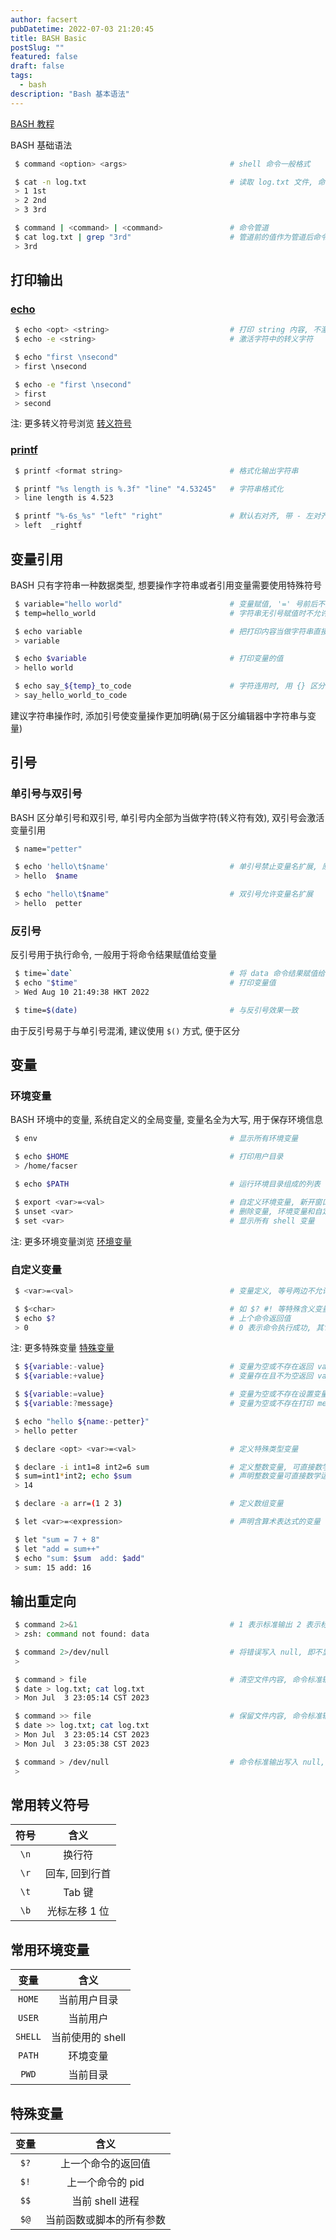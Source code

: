 ```yaml
---
author: facsert
pubDatetime: 2022-07-03 21:20:45
title: BASH Basic
postSlug: ""
featured: false
draft: false
tags:
  - bash
description: "Bash 基本语法"
---
```


<!--
 * @Author       : facsert
 * @Date         : 2022-08-09 21:20:45
 * @LastEditTime : 2023-07-28 11:57:23
 * @Description  : edit description
-->

[BASH 教程](https://wangdoc.com/bash/)

BASH 基础语法

```bash
 $ command <option> <args>                       # shell 命令一般格式

 $ cat -n log.txt                                # 读取 log.txt 文件, 命令 cat, 选项 -n, 参数 log.txt
 > 1 1st
 > 2 2nd
 > 3 3rd

 $ command | <command> | <command>               # 命令管道
 $ cat log.txt | grep "3rd"                      # 管道前的值作为管道后命令的参数
 > 3rd
```

## 打印输出

### [echo](https://linux.alianga.com/c/echo.html)

```bash
 $ echo <opt> <string>                           # 打印 string 内容, 不激活转义符号
 $ echo -e <string>                              # 激活字符中的转义字符

 $ echo "first \nsecond"
 > first \nsecond

 $ echo -e "first \nsecond"
 > first
 > second
```

注: 更多转义符号浏览 [转义符号](#常用转义符号)

### [printf](https://linux.alianga.com/c/printf.html)

```bash
 $ printf <format string>                        # 格式化输出字符串

 $ printf "%s length is %.3f" "line" "4.53245"   # 字符串格式化
 > line length is 4.523

 $ printf "%-6s_%s" "left" "right"               # 默认右对齐, 带 - 左对齐, 数字表示占位
 > left  _rightf
```

## 变量引用

BASH 只有字符串一种数据类型, 想要操作字符串或者引用变量需要使用特殊符号

```bash
 $ variable="hello world"                        # 变量赋值, '=' 号前后不允许空格
 $ temp=hello_world                              # 字符串无引号赋值时不允许空格

 $ echo variable                                 # 把打印内容当做字符串直接打印
 > variable

 $ echo $variable                                # 打印变量的值
 > hello world

 $ echo say_${temp}_to_code                      # 字符连用时, 用 {} 区分变量
 > say_hello_world_to_code
```

建议字符串操作时, 添加引号使变量操作更加明确(易于区分编辑器中字符串与变量)

## 引号

### 单引号与双引号

BASH 区分单引号和双引号, 单引号内全部为当做字符(转义符有效), 双引号会激活变量引用

```bash
 $ name="petter"

 $ echo 'hello\t$name'                           # 单引号禁止变量名扩展, 原样打印
 > hello  $name

 $ echo "hello\t$name"                           # 双引号允许变量名扩展
 > hello  petter
```

### 反引号

反引号用于执行命令, 一般用于将命令结果赋值给变量

```bash
 $ time=`date`                                   # 将 data 命令结果赋值给 time
 $ echo "$time"                                  # 打印变量值
 > Wed Aug 10 21:49:38 HKT 2022

 $ time=$(date)                                  # 与反引号效果一致
```

由于反引号易于与单引号混淆, 建议使用 `$()` 方式, 便于区分

## 变量

### 环境变量

BASH 环境中的变量, 系统自定义的全局变量, 变量名全为大写, 用于保存环境信息

```bash
 $ env                                           # 显示所有环境变量

 $ echo $HOME                                    # 打印用户目录
 > /home/facser

 $ echo $PATH                                    # 运行环境目录组成的列表

 $ export <var>=<val>                            # 自定义环境变量, 新开窗口或重启失效
 $ unset <var>                                   # 删除变量, 环境变量和自定义变量均可
 $ set <var>                                     # 显示所有 shell 变量
```

注: 更多环境变量浏览 [环境变量](#常用环境变量)

### 自定义变量

```bash
 $ <var>=<val>                                   # 变量定义, 等号两边不允许空格

 $ $<char>                                       # 如 $? #! 等特殊含义变量
 $ echo $?                                       # 上个命令返回值
 > 0                                             # 0 表示命令执行成功, 其它只表示失败或错误
```

注: 更多特殊变量 [特殊变量](#特殊变量)

```bash
 $ ${variable:-value}                            # 变量为空或不存在返回 value
 $ ${variable:+value}                            # 变量存在且不为空返回 value

 $ ${variable:=value}                            # 变量为空或不存在设置变量为 value, 返回 values
 $ ${variable:?message}                          # 变量为空或不存在打印 message, 并退出

 $ echo "hello ${name:-petter}"
 > hello petter
```

```bash
 $ declare <opt> <var>=<val>                     # 定义特殊类型变量

 $ declare -i int1=8 int2=6 sum                  # 定义整数变量, 可直接数学运算
 $ sum=int1*int2; echo $sum                      # 声明整数变量可直接数学运算
 > 14

 $ declare -a arr=(1 2 3)                        # 定义数组变量
```

```bash
 $ let <var>=<expression>                        # 声明含算术表达式的变量

 $ let "sum = 7 + 8"
 $ let "add = sum++"
 $ echo "sum: $sum  add: $add"
 > sum: 15 add: 16
```

## 输出重定向

```bash
 $ command 2>&1                                  # 1 表示标准输出 2 表示标准错误输出
 > zsh: command not found: data

 $ command 2>/dev/null                           # 将错误写入 null, 即不显示错误
 >

 $ command > file                                # 清空文件内容, 命令标准输出写入文件
 $ date > log.txt; cat log.txt
 > Mon Jul  3 23:05:14 CST 2023

 $ command >> file                               # 保留文件内容, 命令标准输出追加入文件
 $ date >> log.txt; cat log.txt
 > Mon Jul  3 23:05:14 CST 2023
 > Mon Jul  3 23:05:38 CST 2023

 $ command > /dev/null                           # 命令标准输出写入 null, 即不显示正常结果
 >
```

## 常用转义符号

| 符号 |      含义      |
| :--: | :------------: |
| `\n` |     换行符     |
| `\r` | 回车, 回到行首 |
| `\t` |     Tab 键     |
| `\b` | 光标左移 1 位  |

## 常用环境变量

|  变量   |       含义       |
| :-----: | :--------------: |
| `HOME`  |   当前用户目录   |
| `USER`  |     当前用户     |
| `SHELL` | 当前使用的 shell |
| `PATH`  |     环境变量     |
|  `PWD`  |     当前目录     |

## 特殊变量

| 变量 |           含义           |
| :--: | :----------------------: |
| `$?` |    上一个命令的返回值    |
| `$!` |     上一个命令的 pid     |
| `$$` |     当前 shell 进程      |
| `$@` | 当前函数或脚本的所有参数 |
